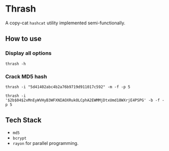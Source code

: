 # Thrash

A copy-cat `hashcat` utility implemented semi-functionally.

## How to use

### Display all options
`thrash -h`

### Crack MD5 hash
`thrash -i "5d41402abc4b2a76b9719d911017c592" -m -f -p 5`

`thrash -i '$2b$04$2xMnEyWVHyB3WFXNIAOXRukOLCphA2EWMMjDtxUmd18WXrjE4PSPG' -b -f -p 5`

## Tech Stack
- `md5`
- `bcrypt`
- `rayon` for parallel programming.